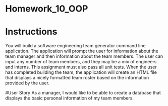 # Homework_10_OOP

# Instructions
You will build a software engineering team generator command line application. The application will prompt the user for information about the team manager and then information about the team members. The user can input any number of team members, and they may be a mix of engineers and interns. This assignment must also pass all unit tests. When the user has completed building the team, the application will create an HTML file that displays a nicely formatted team roster based on the information provided by the user.

#User Story
As a manager, I would like to be able to create a database that displays the basic personal information of my team members.

